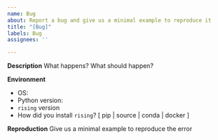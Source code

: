 ```yaml
---
name: Bug
about: Report a bug and give us a minimal example to reproduce it
title: "[Bug]"
labels: Bug
assignees: ''

---
```


**Description**
What happens? What should happen?

**Environment**
* OS:
* Python version:
* `rising` version
* How did you install `rising`? [ pip | source | conda | docker ]

**Reproduction**
Give us a minimal example to reproduce the error
